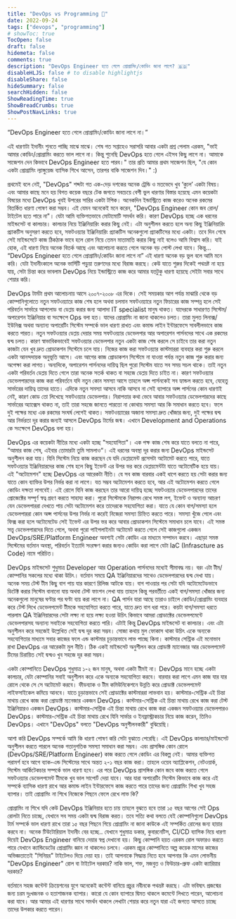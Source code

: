 ```yaml
---
title: "DevOps vs Programming 🤔"
date: 2022-09-24
tags: ["devops", "programming"]
# showToc: true
TocOpen: false
draft: false
hidemeta: false
comments: true
description: "DevOps Engineer হতে গেলে প্রোগ্রামিং/কোডিং জানা লাগে? 🇧🇩"
disableHLJS: false # to disable highlightjs
disableShare: false
hideSummary: false
searchHidden: false
ShowReadingTime: true
ShowBreadCrumbs: true
ShowPostNavLinks: true
---
```


“DevOps Engineer হতে গেলে প্রোগ্রামিং/কোডিং জানা লাগে না।”

এই ধারণাটা ইদানীং শুনতে পাচ্ছি মাঝে মাঝে। শেষ গত সপ্তাহেও সরাসরি আবার একটা প্রশ্ন পেলাম এরকম, "ভাই আমার কোডিং/প্রোগ্রামিং করতে ভাল লাগে না। কিন্তু শুনেছি DevOps হতে গেলে এইসব কিছু লাগে না। আমাকে সাজেশন দেন কিভাবে DevOps Engineer হতে পারব।" তার প্রতি আমার প্রথম সাজেশন ছিল, "যে কোন একটা প্রোগ্রামিং ল্যাঙ্গুয়েজ ব্যাসিক শিখে আসেন, তারপর বাকি সাজেশন দিব।" :)

প্রথমেই বলে নেই, "DevOps" শব্দটা গত এক-দেড় দশকের অনেক ট্রেন্ডি ও মতভেদে খুব ‘ক্যুল’ একটা বিষয়। এবং আমার কাছে মনে হয় বিগত কয়েক বছরে টেক জগতে সবচেয়ে বেশী ভুল ধারণার বিস্তার হয়েছে এমন কয়েকটা বিষয়ের মধ্যে DevOps খুবই উপরের সারির একটা টপিক। অনেকদিন ইন্ডাস্ট্রিতে কাজ করেও অনেক রকমের বিতর্কিত ধারণা পোষণ করা সম্ভব। এই যেমন অনেকেই মনে করেন, "DevOps Engineer কোন জব রোল/টাইটেল হতে পারে না"। যেটা আমি ব্যক্তিগতভাবে মোটামোটি সমর্থন করি। কারণ DevOps হচ্ছে এক ধরনের মাইন্ডসেট বা কালচার। কালচার নিয়ে ইঞ্জিনিয়ারিং করার কিছু নেই। এটা অনুশীলন করতে হলে অন্য কিছু ইঞ্জিনিয়ারিং প্র্যাকটিস অনুসরণ করতে হবে, সফটওয়্যার ইঞ্জিনিয়ারিং প্র্যাকটিস অনেকগুলো প্র্যাকটিসের মধ্যে একটা। তবে দিন শেষে সেই মাইন্ডসেটে কাজ ঠিকঠাক ভাবে হলে রোল নিয়ে তেমন মাতামাতি করার কিছু নাই বলেও আমি বিশ্বাস করি। যাই হোক, এই ধারণা নিয়ে অনেক বিতর্ক আছে এবং আলোচনা করতে গেলে অনেক বড় পোস্ট লেখা যাবে। কিন্তু… “DevOps Engineer হতে গেলে প্রোগ্রামিং/কোডিং জানা লাগে না” এই ধারণা অনেক বড় ভুল বলে আমি মনে করি। যেটা ইদানীংকালে অনেক ভার্সিটি পড়ুয়া তরুণদের মধ্যে বিরাজ করছে। কেউ যাতে শুরুর দিকেই পথভ্রষ্ট না হয়ে যায়, সেটা চিন্তা করে ভাবলাম DevOps নিয়ে ইন্ডাস্ট্রিতে কাজ করে আমার যতটুকু ধারণা হয়েছে সেইটা সবার সাথে শেয়ার করি।

DevOps টার্মটা প্রথম আলোচনায় আসে ২০০৭-২০০৮ এর দিকে। সেই সময়কার আগ পর্যন্ত মাঝারি থেকে বড় কোম্পানিগুলোতে নতুন সফটওয়্যারে কাজ শেষ হলে অথবা চলমান সফটওয়্যারে নতুন ফিচারের কাজ সম্পন্ন হলে সেই পরিবর্তন সার্ভারে আপলোড বা ডেপ্লয় করার জন্য আলাদা IT specialist মানুষ থাকত। যাদেরকে সাধারণত সিস্টেম/অপারেশন ইঞ্জিনিয়ার বা সংক্ষেপে Ops বলা হত। যাদের প্রোগ্রামিং না জানা থাকলেও চলত। তারা মুলত লিনাক্স/ইউনিক্স অথবা অন্যান্য অপারেটিং সিস্টেম সম্পর্কে ভাল ধারণা রাখত এবং কমান্ড লাইন ইন্টারফেসে সাবলীলভাবে কাজ করতে পারত। নতুন সফটওয়্যার ডেপ্লয় দেয়ার সময় সফটওয়্যার ডেভেলপার আর অপারেশন পার্সনদের সাথে এক রকমের দ্বন্দ্ব চলত। কারণ স্বাভাবিকভাবেই সফটওয়্যার ডেভেলপার নতুন একটা কাজ শেষ করলে সে চাইবে তার করা নতুন কাজটা যেন খুব দ্রুত প্রোডাকশন সিস্টেমে চলে যায়। নিজের কাজ করা সফটওয়্যার কাস্টমাররা ব্যবহার করা শুরু করলে একটা আনন্দদায়ক অনুভূতি আসে। এবং আগের কাজ প্রোডাকশন সিস্টেমে না যাওয়া পর্যন্ত নতুন কাজ শুরু করার জন্য অপেক্ষা করা লাগত। অন্যদিকে, অপারেশন পার্সনদের দায়িত্ব ছিল পুরো সিস্টেম যাতে সব সময় সচল থাকে। তাই নতুন একটা পরিবর্তন ডেপ্লয় দিতে গেলে তারা অনেক সতর্ক থাকত বা সহজে ডেপ্লয় দিতে চাইত না। কারণ সফটওয়্যার ডেভেলপারদের কাজ করা পরিবর্তনে যদি নতুন কোন সমস্যা আসে তাহলে অপ্স পার্সনকেই সব হ্যান্ডল করতে হবে, যেহেতু সার্ভারের দায়িত্ব তাদের হাতে। এদিকে নতুন সমস্যা আসবে নাকি আসবে না সেই ব্যাপারে অপ্স পার্সনের কোন ধারণাই নেই, কারণ কোড তো লিখেছে সফটওয়্যার ডেভেলপার। নিরাপত্তার কথা ভেবে আবার সফটওয়্যার ডেভেলপারদের কাছে সার্ভারের অ্যাক্সেস থাকত না, তাই তারা সহজে জানতে পারতো না কোথায় সমস্যা আর কি সমাধান করতে হবে। ফলে দুই পক্ষের মধ্যে এক রকমের সংঘর্ষ লেগেই থাকত। সফটওয়্যারের অজানা সমস্যা দ্রুত খোঁজার জন্য, দুই পক্ষের দ্বন্দ্ব আর নির্ভরতা দূর করার জন্যই আসলে DevOps টার্মের জন্ম। এখানে Development and Operations কে সংক্ষেপে DevOps বলা হয়।

DevOps এর কয়েকটা নীতির মধ্যে একটা হচ্ছে "সহযোগিতা"। এক পক্ষ কাজ শেষ করে যাতে বলতে না পারে, “আমার কাজ শেষ, এইবার তোমারটা তুমি সামলাও“। এই ধরনের অবস্থা দূর করার জন্য DevOps মাইন্ডসেট অনুশীলন করা যায়। যিনি সিস্টেম নিয়ে কাজ করছেন যে যদি ডেপ্লয়মেন্ট প্রসেসটা অটোমেট করতে পারে, যাতে সফটওয়্যার ইঞ্জিনিয়ারদের কাজ শেষ হলে কিছু ইভেন্ট এর উপর ভর করে ডেপ্লয়মেন্টটা যাতে অটোমেটিক হয়ে যায়। এই "অটোমেশন" হচ্ছে DevOps এর আরেকটা নীতি। যে সব কাজ বারবার একই ধাপে করতে হয় সেটা করার জন্য যাতে কোন ব্যাক্তির উপর নির্ভর করা না লাগে। যত সম্ভব অটোমেশন করতে হবে, আর এই অটোমেশন করতে গেলে কোডিং দক্ষতা লাগবেই। এই রোলে যিনি কাজ করছেন তার আরো দায়িত্ব হচ্ছে সফটওয়্যার ডেভেলপারদের তাদের প্রোজেক্টের সম্পূর্ণ স্বত্ব গ্রহণ করতে সাহায্য করা। পুরো সিস্টেমকে নিরাপদ রেখে সমস্ত লগ, ইভেন্ট ও অন্যান্য আচরণ যেন ডেভেলপাররা দেখতে পায় সেটা অটোমেশন করে তাদেরকে সহযোগিতা করা। যাতে যে কোন বাগ/সমস্যা হলে ডেভেলপাররা কোন অপ্স পার্সনের উপর নির্ভর না করেই নিজেরা সমস্যা চিহ্নিত করতে পারে। সমস্যা খুঁজে পেলে এবং ফিক্স করা হলে অটোমেটেড সেই ইভেন্ট এর উপর ভর করে আবার প্রোডাকশন সিস্টেমে সমাধান চলে যাবে। এই সমস্ত সত্ত্ব ডেভেলপারদের দিতে গেলে, অথবা পুরো পাইপলাইনটা অটোমেট করতে গেলে সেই কাজগুলো একজন DevOps/SRE/Platform Engineer অবশ্যই সেটা কোডিং এর মাধ্যমে সম্পাদন করবে। এছাড়া সমস্ত সিস্টেমের বর্তমান অবস্থা, পরিবর্তন ইত্যাদি সংরক্ষণ করার জন্যও কোডিং করা লাগে যেটা IaC (Infrascture as Code) নামে পরিচিত।

DevOps মাইন্ডসেট শুধুমাত্র Developer আর Operation পার্সনদের মধ্যেই সীমাবদ্ধ নয়। বরং এটা টীম/কোম্পানির সকলের মধ্যে থাকা উচিৎ। বর্তমান সময়ে QA ইঞ্জিনিয়ারদের সাথেও ডেভেলপারদের দ্বন্দ্ব দেখা যায়। অনেক সময় টেস্ট টীম কিছু বাগ পায় যার কারণে রিলিজ আটকে যায়। বাগ পাওয়ার পর সেটা যদি অটোমেটেডভাবে ডিটেক্ট করার সিস্টেম বানানো যায় অথবা টেস্ট ফাংশন লেখা যায় তাহলে কিন্তু পরবর্তীতে একই বাগ/সমস্যা খোঁজার জন্য অনেকগুলো মানুষের ঘণ্টার পর ঘণ্টা ব্যয় করা লাগে না। QA পার্সন যারা আছে তারাও চাইলে কোডিং/প্রোগ্রামিং ব্যবহার করে টেস্ট লিখে ডেভেলপমেন্ট টীমকে সহযোগিতা করতে পারে, যাতে দ্রুত বাগ ধরা পরে। কয়টা বাগ/সমস্যা ধরতে পারলাম QA ইঞ্জিনিয়ারদের সেটা লক্ষ্য না হয়ে লক্ষ্য হওয়া উচিৎ কিভাবে আমরা প্রোডাক্টের ডেভেলপমেন্টে ডেভেলপারসহ অন্যান্য সবাইকে সহযোগিতা করতে পারি। এটাই কিন্তু DevOps মাইন্ডসেট বা কালচার। এবং এটা অনুশীলন করে সহজেই উল্লেখিত সেই দ্বন্দ্ব দূর করা সম্ভব। সোজা কথায় মুল ফোকাস থাকা উচিৎ একে অন্যকে সহযোগিতার মাধ্যমে সবার কাজের ফলে এন্ড কাস্টমার চূড়ান্তভাবে লাভ পাচ্ছে কিনা। কাস্টমার সেন্ট্রিক এই মনোভাব রাখা DevOps এর আরেকটা মুল নীতি। ঠিক একই মাইন্ডসেট অনুশীলন করে প্রোডাক্ট ম্যানেজার আর ডেভেলপমেন্ট টিমের চিরায়িত সেই দ্বন্দ্বও খুব সহজে দূর করা সম্ভব।

একটা কোম্পানিতে DevOps শুধুমাত্র ১-২ জন মানুষ, অথবা একটা টীমই না। DevOps মানে হচ্ছে একটা কালচার, যেটা কোম্পানির সবাই অনুশীলন করে একে অন্যকে সহযোগিতা করবে। বারবার করা লাগে এমন কাজ যার যার রোলে থেকে সে সে অটোমেট করবে। ফীডব্যাক ও টীম কমিউনিকেশনে উন্নতি করে প্রোডাক্ট ডেভেলপমেন্ট লাইফসাইকেল কমিয়ে আনবে। যাতে চূড়ান্তভাবে সেই প্রোডাক্টের কাস্টমাররা লাভবান হয়। কাস্টমার-সেন্ট্রিক এই চিন্তা মাথায় রেখে কাজ করা প্রোডাক্ট ম্যনেজার একজন DevOps। কাস্টমার-সেন্ট্রিক এই চিন্তা মাথায় রেখে কাজ করা টেস্ট ইঞ্জিনিয়ারও একজন DevOps। কাস্টমার-সেন্ট্রিক এই চিন্তা মাথায় রেখে কাজ করা একজন সফটওয়্যার ডেভেলপারও DevOps। কাস্টমার-সেন্ট্রিক এই চিন্তা মাথায় রেখে যিনি সার্ভার ও ইনফ্রাস্ট্রাকচার নিয়ে কাজ করেন, তিনিও DevOps। এখানে "DevOps" বলতে "DevOps অনুশীলনকারী" বুঝিয়েছি।

আশা করি DevOps সম্পর্কে আমি কি ধারণা পোষণ করি সেটা বুঝাতে পেরেছি। এই DevOps কালচার/মাইন্ডসেট অনুশীলন করতে পারলে অনেক গতানুগতিক সমস্যা সমাধান করা সম্ভব। এবং প্রাসঙ্গিক কোন রোলে (DevOps/SRE/Platform Engineer) কাজ করতে গেলে কোডিং এর বিকল্প নেই। আমার ব্যক্তিগত পরামর্শ হবে আগে ব্যাক-এন্ড সিস্টেমের সাথে অন্তত ২-১ বছর কাজ করা। তাহলে ওয়েব অ্যাপ্লিকেশন, নেটওয়ার্ক, সিস্টেম আর্কিটেকচার সম্পর্কে ভাল ধারণা হবে। এর পরে DevOps প্রাসঙ্গিক কোন জবে কাজ করতে গেলে সফটওয়্যার ডেভেলপমেন্ট টীমকে খুব ভাল সাপোর্ট দেয়া যাবে। আর যারা অপারেটিং সিস্টেম কিভাবে কাজ করে এই সম্পর্কে ব্যাসিক ধারণা রাখে আর কমান্ড লাইন ইন্টারফেসে কাজ করতে পারে তাদের জন্য প্রোগ্রামিং শিখা খুব সহজ ব্যাপার। তাই প্রোগ্রামিং না শিখে নিজেকে পিছনে ফেলে রেখে লাভ কি?

প্রোগ্রামিং না শিখে যদি কেউ DevOps ইঞ্জিনিয়ার হতে চায় তাহলে বুঝতে হবে তারা ১৫ বছর আগের সেই Ops রোলটা নিতে চাচ্ছে, যেখানে সব সময় একটা দ্বন্দ্ব বিরাজ করত। তবে সত্যি কথা বলতে যেই কোম্পানিগুলো DevOps টার্ম সম্পর্কে ভাল ধারণা রাখে তারা ১৫ বছর পিছনে গিয়ে প্রোগ্রামিং না জানা কাউকে এই সম্পর্কিত রোলের জন্য হায়ার করবে না। অনেক টিউটোরিয়াল ইদানীং বের হচ্ছে.. যেখানে শুধুমাত্র ডকার, কুবারনেটিস, CI/CD ব্যাসিক নিয়ে ধারণা দিয়েই DevOps Engineer বানিয়ে দেয়ার স্বপ্ন দেখানো হয়। কিছু কোম্পানি হয়ত এরকম রোল অফারও করতে পারে যেখানে ক্যান্ডিডেটের প্রোগ্রামিং জ্ঞান না থাকলেও চলবে। এরকম প্রচুর কোম্পানিতে অল্প কয়েক মাসের কাজের অভিজ্ঞতাতেই "সিনিয়র" টাইটেলও দিয়ে দেয়া হয়। তাই আপনাকে সিদ্ধান্ত নিতে হবে আপনার কি এমন লোভনীয় "DevOps Engineer" রোল বা টাইটেল দরকার? নাকি ভাল, শক্ত, মজবুত ও ফিউচার-প্রুফ একটা ক্যারিয়ার দরকার?

বর্তমানে সহজ কন্টেন্ট ক্রিয়েশনের যুগে অনেকেই কন্টেন্ট বানিয়ে প্রচুর নবীনকে পথভ্রষ্ট করছে। এটা ভবিষ্যৎ প্রজন্মের জন্য চরম দুঃখজনক ও হতাশাজনক ব্যাপার। কারো যে কোন ব্যাপারে দ্বিমত থাকলে কমেন্টে লিখতে পারেন, আলোচনা করা যাবে। আর আমার এই ধারণার সাথে সমর্থন থাকলে লেখাটা শেয়ার করে নতুন যারা এই জগতে আসতে চাচ্ছে তাদের উপকার করতে পারেন।
